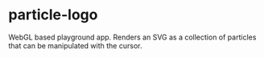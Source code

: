 # particle-logo
WebGL based playground app. Renders an SVG as a collection of particles that can be manipulated with the cursor.
